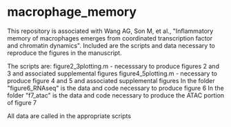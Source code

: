 # macrophage_memory

This repository is associated with Wang AG, Son M, et al., "Inflammatory memory of macrophages emerges from coordinated transcription factor and chromatin dynamics". Included are the scripts and data necessary to reproduce the figures in the manuscript.

The scripts are:
figure2_3plotting.m - necesssary to produce figures 2 and 3 and associated supplemental figures
figure4_5plotting.m - necessary to produce figure 4 and 5 and associated supplemental figures
In the folder "figure6_RNAseq" is the data and code necessary to produce figure 6
In the folder "f7_atac" is the data and code necessary to produce the ATAC portion of figure 7

All data are called in the appropriate scripts
